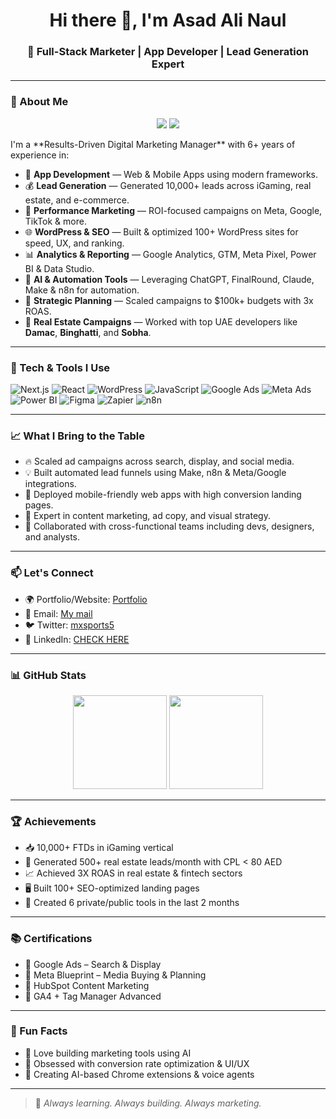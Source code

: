 <h1 align="center">Hi there 👋, I'm Asad Ali Naul</h1>
<h3 align="center">🚀 Full-Stack Marketer | App Developer | Lead Generation Expert</h3>

---

### 💼 About Me
<p align="center">
  <a href="https://asadalinaul.com" target="_blank"><img src="https://img.shields.io/badge/Visit Portfolio-000000?style=for-the-badge&logo=Google-Chrome&logoColor=white" /></a>
  <a href="mailto:asad@asadalinaul.com"><img src="https://img.shields.io/badge/Email Me-0078D4?style=for-the-badge&logo=gmail&logoColor=white" /></a>
</p>
I'm a **Results-Driven Digital Marketing Manager** with 6+ years of experience in:

- 📱 **App Development** — Web & Mobile Apps using modern frameworks.
- 💰 **Lead Generation** — Generated 10,000+ leads across iGaming, real estate, and e-commerce.
- 🎯 **Performance Marketing** — ROI-focused campaigns on Meta, Google, TikTok & more.
- 🌐 **WordPress & SEO** — Built & optimized 100+ WordPress sites for speed, UX, and ranking.
- 📊 **Analytics & Reporting** — Google Analytics, GTM, Meta Pixel, Power BI & Data Studio.
- 🤖 **AI & Automation Tools** — Leveraging ChatGPT, FinalRound, Claude, Make & n8n for automation.
- 🧠 **Strategic Planning** — Scaled campaigns to $100k+ budgets with 3x ROAS.
- 🏡 **Real Estate Campaigns** — Worked with top UAE developers like **Damac**, **Binghatti**, and **Sobha**.

---

### 🧰 Tech & Tools I Use

![Next.js](https://img.shields.io/badge/Next.js-000?style=for-the-badge&logo=nextdotjs)
![React](https://img.shields.io/badge/React-20232A?style=for-the-badge&logo=react)
![WordPress](https://img.shields.io/badge/WordPress-21759B?style=for-the-badge&logo=wordpress)
![JavaScript](https://img.shields.io/badge/JavaScript-F7DF1E?style=for-the-badge&logo=javascript)
![Google Ads](https://img.shields.io/badge/Google%20Ads-4285F4?style=for-the-badge&logo=googleads)
![Meta Ads](https://img.shields.io/badge/Meta%20Ads-1877F2?style=for-the-badge&logo=facebook)
![Power BI](https://img.shields.io/badge/Power%20BI-F2C811?style=for-the-badge&logo=powerbi)
![Figma](https://img.shields.io/badge/Figma-000000?style=for-the-badge&logo=figma)
![Zapier](https://img.shields.io/badge/Zapier-FF4A00?style=for-the-badge&logo=zapier)
![n8n](https://img.shields.io/badge/n8n-EF4E4E?style=for-the-badge&logo=n8n)

---

### 📈 What I Bring to the Table

- 🔥 Scaled ad campaigns across search, display, and social media.
- 💡 Built automated lead funnels using Make, n8n & Meta/Google integrations.
- 📱 Deployed mobile-friendly web apps with high conversion landing pages.
- 📝 Expert in content marketing, ad copy, and visual strategy.
- 💬 Collaborated with cross-functional teams including devs, designers, and analysts.

---

### 📫 Let's Connect

- 🌍 Portfolio/Website: [Portfolio](https://asadalinaul.com)
- 📧 Email: [My mail](mailto:asadalibscs20@gmail.com)
- 🐦 Twitter: [mxsports5](https://twitter.com/mxsports5)
- 💼 LinkedIn: [CHECK HERE](https://linkedin.com/in/asad-ali-naul)

---
### 📊 GitHub Stats

<p align="center">
  <img src="https://github-readme-stats.vercel.app/api?username=AsadNoul&show_icons=true&theme=radical" height="150"/>
  <img src="https://github-readme-stats.vercel.app/api/top-langs/?username=AsadNoul&layout=compact&theme=radical" height="150"/>
</p>

---

### 🏆 Achievements

- 📥 10,000+ FTDs in iGaming vertical
- 🏡 Generated 500+ real estate leads/month with CPL < 80 AED
- 📈 Achieved 3X ROAS in real estate & fintech sectors
- 🖥️ Built 100+ SEO-optimized landing pages
- 🚀 Created 6 private/public tools in the last 2 months

---

### 📚 Certifications

- 🥇 Google Ads – Search & Display
- 🥇 Meta Blueprint – Media Buying & Planning
- 🥇 HubSpot Content Marketing
- 🥇 GA4 + Tag Manager Advanced

---

### 🎉 Fun Facts

- 💬 Love building marketing tools using AI
- 🎯 Obsessed with conversion rate optimization & UI/UX
- 🧩 Creating AI-based Chrome extensions & voice agents

---
> 🚀 *Always learning. Always building. Always marketing.*

